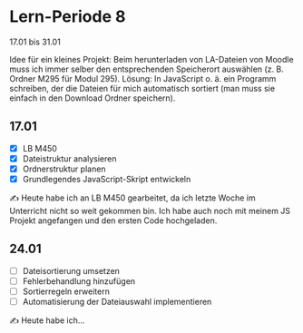 # Lern-Periode 8

17.01 bis 31.01

Idee für ein kleines Projekt: Beim herunterladen von LA-Dateien von Moodle muss ich immer selber den entsprechenden Speicherort auswählen (z. B. Ordner M295 für Modul 295). Lösung: In JavaScript o. ä. ein Programm schreiben, der die Dateien für mich automatisch sortiert (man muss sie einfach in den Download Ordner speichern).

## 17.01

- [x] LB M450
- [x] Dateistruktur analysieren
- [x] Ordnerstruktur planen
- [x] Grundlegendes JavaScript-Skript entwickeln

✍️ Heute habe ich an LB M450 gearbeitet, da ich letzte Woche im Unterricht nicht so weit gekommen bin. Ich habe auch noch mit meinem JS Projekt angefangen und den ersten Code hochgeladen.

## 24.01

- [ ] Dateisortierung umsetzen
- [ ] Fehlerbehandlung hinzufügen
- [ ] Sortierregeln erweitern
- [ ] Automatisierung der Dateiauswahl implementieren

✍️ Heute habe ich...
